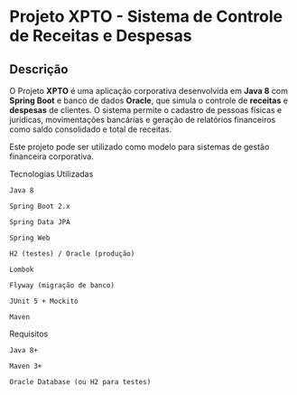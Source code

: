#  Projeto XPTO - Sistema de Controle de Receitas e Despesas

## Descrição

O Projeto **XPTO** é uma aplicação corporativa desenvolvida em **Java 8** com **Spring Boot** e banco de dados **Oracle**, que simula o controle de **receitas** e **despesas** de clientes.
O sistema permite o cadastro de pessoas físicas e jurídicas, movimentações bancárias e geração de relatórios financeiros como saldo consolidado e total de receitas.

Este projeto pode ser utilizado como modelo para sistemas de gestão financeira corporativa.

Tecnologias Utilizadas

    Java 8

    Spring Boot 2.x

    Spring Data JPA

    Spring Web

    H2 (testes) / Oracle (produção)

    Lombok

    Flyway (migração de banco)

    JUnit 5 + Mockito

    Maven

Requisitos

    Java 8+

    Maven 3+

    Oracle Database (ou H2 para testes)
